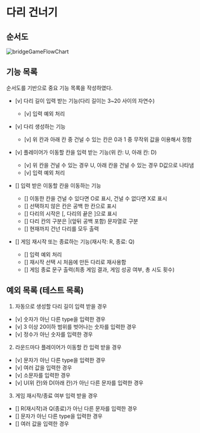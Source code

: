# 다리 건너기

## 순서도

![bridgeGameFlowChart](https://user-images.githubusercontent.com/87527736/202632972-db8c7ece-f192-4255-8dc1-31ff97af0357.png)

## 기능 목록

순서도를 기반으로 중요 기능 목록을 작성하였다.

- [v] 다리 길이 입력 받는 기능(다리 길이는 3~20 사이의 자연수)

  - [v] 입력 예외 처리

- [v] 다리 생성하는 기능

  - [v] 위 칸과 아래 칸 중 건널 수 있는 칸은 0과 1 중 무작위 값을 이용해서 정함

- [v] 플레이어가 이동할 칸을 입력 받는 기능(위 칸: U, 아래 칸: D)

  - [v] 위 칸을 건널 수 있는 경우 U, 아래 칸을 건널 수 있는 경우 D값으로 나타냄
  - [v] 입력 예외 처리

- [] 입력 받은 이동할 칸을 이동하는 기능

  - [] 이동한 칸을 건널 수 있다면 O로 표시, 건널 수 없다면 X로 표시
  - [] 선택하지 않은 칸은 공백 한 칸으로 표시
  - [] 다리의 시작은 [, 다리의 끝은 ]으로 표시
  - [] 다리 칸의 구분은 |(앞뒤 공백 포함) 문자열로 구분
  - [] 현재까지 건넌 다리를 모두 출력

- [] 게임 재시작 또는 종료하는 기능(재시작: R, 종료: Q)

  - [] 입력 예외 처리
  - [] 재시작 선택 시 처음에 만든 다리로 재사용함
  - [] 게임 종료 문구 출력(최종 게임 결과, 게임 성공 여부, 총 시도 횟수)

<!-- 기능 목록 모두 체크 이후 분류하기
1. 사용자 입력 요청

- [] 다리 길이 입력 받는 기능(다리 길이는 3~20 사이의 자연수)
  - [] 입력 예외 처리

- [] 플레이어가 이동할 칸을 입력 받는 기능(위 칸: U, 아래 칸: D)
  - [] 이동한 칸을 건널 수 있다면 O로 표시, 건널 수 없다면 X로 표시
  - [] 예외 처리

- [] 게임 재시작 또는 종료하는 기능(재시작: R, 종료: Q)
  - [] 재시작 선택 시 처음에 만든 다리로 재사용함
  - [] 게임 종료 문구 출력(최종 게임 결과, 게임 성공 여부, 총 시도 횟수)
  - [] 예외 처리

2. 다리 건너기
- [] 다리 생성하는 기능
  - [] 위 칸과 아래 칸 중 건널 수 있는 칸은 0과 1 중 무작위 값을 이용해서 정함
  - [] 위 칸을 건널 수 있는 경우 U, 아래 칸을 건널 수 있는 경우 D값으로 나타냄

3. 게임 결과 출력


예외 처리  -->

## 예외 목록 (테스트 목록)

1. 자동으로 생성할 다리 길이 입력 받을 경우

- [v] 숫자가 아닌 다른 type을 입력한 경우
- [v] 3 이상 20이하 범위를 벗어나는 숫자를 입력한 경우
- [v] 정수가 아닌 숫자를 입력한 경우

2. 라운드마다 플레이어가 이동할 칸 입력 받을 경우

- [v] 문자가 아닌 다른 type을 입력한 경우
- [v] 여러 값을 입력한 경우
- [v] 소문자를 입력한 경우
- [v] U(위 칸)와 D(아래 칸)가 아닌 다른 문자를 입력한 경우

3. 게임 재시작/종료 여부 입력 받을 경우

- [] R(재시작)과 Q(종료)가 아닌 다른 문자를 입력한 경우
- [] 문자가 아닌 다른 type을 입력한 경우
- [] 여러 값을 입력한 경우
